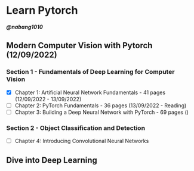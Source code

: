 # Learn Pytorch

***@nabang1010***

## Modern Computer Vision with Pytorch (12/09/2022)
### Section 1 - Fundamentals of Deep Learning for Computer Vision
- [x] Chapter 1: Artificial Neural Network Fundamentals - 41 pages (12/09/2022 - 13/09/2022)
- [ ] Chapter 2: PyTorch Fundamentals - 36 pages (13/09/2022 - Reading)
- [ ] Chapter 3: Building a Deep Neural Network with PyTorch - 69 pages ()
### Section 2 - Object Classification and Detection
- [ ] Chapter 4: Introducing Convolutional Neural Networks


## Dive into Deep Learning







